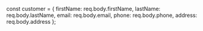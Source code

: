 const customer = {
        firstName: req.body.firstName, 
        lastName: req.body.lastName,
        email: req.body.email, 
        phone: req.body.phone, 
        address: req.body.address
}; 

